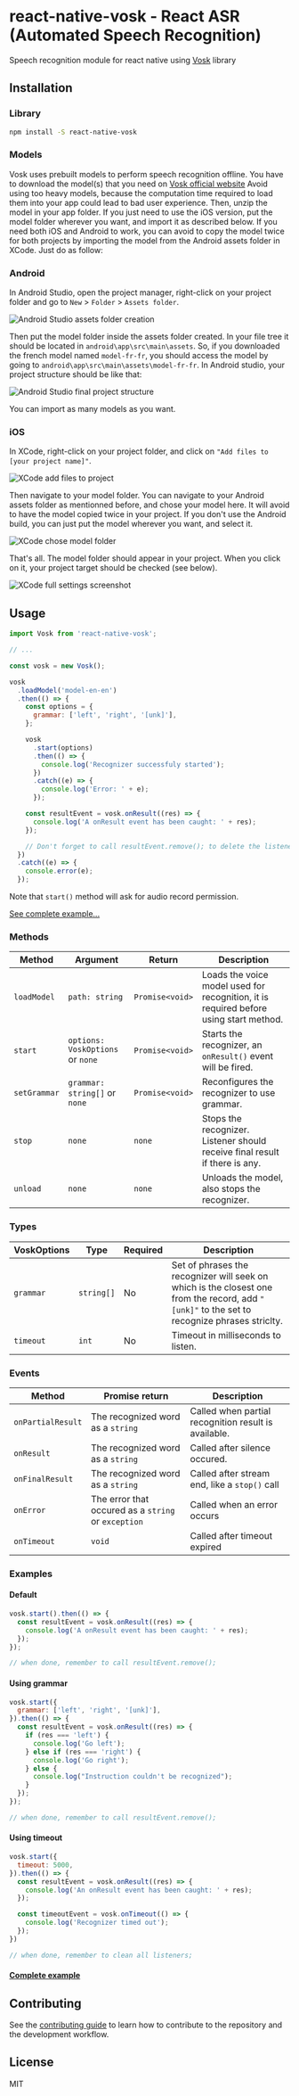 # react-native-vosk - React ASR (Automated Speech Recognition)

Speech recognition module for react native using [Vosk](https://github.com/alphacep/vosk-api) library

## Installation

### Library

```sh
npm install -S react-native-vosk
```

### Models

Vosk uses prebuilt models to perform speech recognition offline. You have to download the model(s) that you need on [Vosk official website](https://alphacephei.com/vosk/models)
Avoid using too heavy models, because the computation time required to load them into your app could lead to bad user experience.
Then, unzip the model in your app folder. If you just need to use the iOS version, put the model folder wherever you want, and import it as described below. If you need both iOS and Android to work, you can avoid to copy the model twice for both projects by importing the model from the Android assets folder in XCode. Just do as follow:

### Android

In Android Studio, open the project manager, right-click on your project folder and go to `New` > `Folder` > `Assets folder`.

![Android Studio assets folder creation](https://raw.githubusercontent.com/riderodd/react-native-vosk/main/docs/android_studio_assets_folder_creation.png)

Then put the model folder inside the assets folder created. In your file tree it should be located in `android\app\src\main\assets`. So, if you downloaded the french model named `model-fr-fr`, you should access the model by going to `android\app\src\main\assets\model-fr-fr`. In Android studio, your project structure should be like that:

![Android Studio final project structure](https://raw.githubusercontent.com/riderodd/react-native-vosk/main/docs/android_studio_project_structure.png)

You can import as many models as you want.

### iOS

In XCode, right-click on your project folder, and click on `"Add files to [your project name]"`.

![XCode add files to project](https://raw.githubusercontent.com/riderodd/react-native-vosk/main/docs/xcode_add_files_to_folder.png)

Then navigate to your model folder. You can navigate to your Android assets folder as mentionned before, and chose your model here. It will avoid to have the model copied twice in your project. If you don't use the Android build, you can just put the model wherever you want, and select it.

![XCode chose model folder](https://raw.githubusercontent.com/riderodd/react-native-vosk/main/docs/xcode_chose_model_folder.png)

That's all. The model folder should appear in your project. When you click on it, your project target should be checked (see below).

![XCode full settings screenshot](https://raw.githubusercontent.com/riderodd/react-native-vosk/main/docs/xcode_full_settings_screenshot.png)

## Usage

```js
import Vosk from 'react-native-vosk';

// ...

const vosk = new Vosk();

vosk
  .loadModel('model-en-en')
  .then(() => {
    const options = {
      grammar: ['left', 'right', '[unk]'],
    };

    vosk
      .start(options)
      .then(() => {
        console.log('Recognizer successfuly started');
      })
      .catch((e) => {
        console.log('Error: ' + e);
      });

    const resultEvent = vosk.onResult((res) => {
      console.log('A onResult event has been caught: ' + res);
    });

    // Don't forget to call resultEvent.remove(); to delete the listener
  })
  .catch((e) => {
    console.error(e);
  });
```

Note that `start()` method will ask for audio record permission.

[See complete example...](https://github.com/riderodd/react-native-vosk/blob/main/example/src/App.tsx)

### Methods

| Method | Argument | Return | Description |
|---|---|---|---|
| `loadModel` | `path: string` | `Promise<void>` | Loads the voice model used for recognition, it is required before using start method. |
| `start` | `options: VoskOptions` or `none` | `Promise<void>` | Starts the recognizer, an `onResult()` event will be fired. |
| `setGrammar` | `grammar: string[]` or `none` | `Promise<void>` | Reconfigures the recognizer to use grammar. |
| `stop` | `none` | `none` | Stops the recognizer. Listener should receive final result if there is any. |
| `unload` | `none` | `none` | Unloads the model, also stops the recognizer. |

### Types

| VoskOptions | Type | Required | Description |
|---|---|---|---|
| `grammar` | `string[]` | No | Set of phrases the recognizer will seek on which is the closest one from the record, add `"[unk]"` to the set to recognize phrases striclty. |
| `timeout` | `int` | No | Timeout in milliseconds to listen. |

### Events

| Method | Promise return | Description |
|---|---|---|
| `onPartialResult` | The recognized word as a `string` | Called when partial recognition result is available.|
| `onResult` | The recognized word as a `string` | Called after silence occured. |
| `onFinalResult` | The recognized word as a `string` | Called after stream end, like a `stop()` call |
| `onError` | The error that occured as a `string` or `exception` | Called when an error occurs |
| `onTimeout` | `void` | Called after timeout expired |

### Examples

#### Default

```js
vosk.start().then(() => {
  const resultEvent = vosk.onResult((res) => {
    console.log('A onResult event has been caught: ' + res);
  });
});

// when done, remember to call resultEvent.remove();
```

#### Using grammar

```js
vosk.start({
  grammar: ['left', 'right', '[unk]'],
}).then(() => {
  const resultEvent = vosk.onResult((res) => {
    if (res === 'left') {
      console.log('Go left');
    } else if (res === 'right') {
      console.log('Go right');
    } else {
      console.log("Instruction couldn't be recognized");
    }
  });
});

// when done, remember to call resultEvent.remove();
```

#### Using timeout

```js
vosk.start({
  timeout: 5000,
}).then(() => {
  const resultEvent = vosk.onResult((res) => {
    console.log('An onResult event has been caught: ' + res);
  });

  const timeoutEvent = vosk.onTimeout(() => {
    console.log('Recognizer timed out');
  });
})

// when done, remember to clean all listeners;
```

#### [Complete example](https://github.com/riderodd/react-native-vosk/blob/main/example/src/App.tsx)

## Contributing

See the [contributing guide](CONTRIBUTING.md) to learn how to contribute to the repository and the development workflow.

## License

MIT

